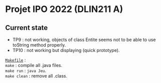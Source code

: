 # Projet IPO 2022 (DLIN211 A)

## Current state
- TP9 : not working, objects of class Entite seems not to be able to use toString method properly.  
- TP10 : not working but displaying (quick prototype).  


[`Makefile`](https://github.com/Wubpooz/IPO/blob/main/Makefile) :  
`make` : compile all .java files.  
`make run` : `java Jeu`.  
`make clean` : remove all .class.  
